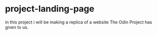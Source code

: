 # project-landing-page
in this project i will be making a replica of a website The Odin Project
has given to us. 
